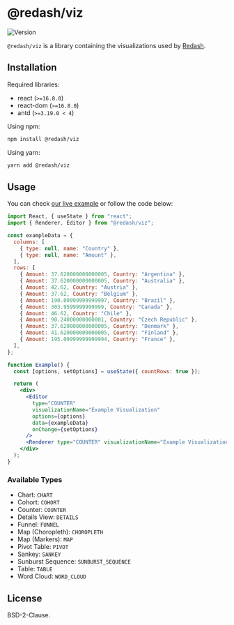# @redash/viz

![Version](https://img.shields.io/npm/v/@redash/viz)

`@redash/viz` is a library containing the visualizations used by [Redash](https://redash.io).

## Installation

Required libraries:

- react (`>=16.8.0`)
- react-dom (`>=16.8.0`)
- antd (`>=3.19.0 < 4`)

Using npm:

```bash
npm install @redash/viz
```

Using yarn:

```bash
yarn add @redash/viz
```

## Usage

You can check [our live example](https://codesandbox.io/s/redashviz-v9odv) or follow the code below:

```jsx
import React, { useState } from "react";
import { Renderer, Editor } from "@redash/viz";

const exampleData = {
  columns: [
    { type: null, name: "Country" },
    { type: null, name: "Amount" },
  ],
  rows: [
    { Amount: 37.620000000000005, Country: "Argentina" },
    { Amount: 37.620000000000005, Country: "Australia" },
    { Amount: 42.62, Country: "Austria" },
    { Amount: 37.62, Country: "Belgium" },
    { Amount: 190.09999999999997, Country: "Brazil" },
    { Amount: 303.9599999999999, Country: "Canada" },
    { Amount: 46.62, Country: "Chile" },
    { Amount: 90.24000000000001, Country: "Czech Republic" },
    { Amount: 37.620000000000005, Country: "Denmark" },
    { Amount: 41.620000000000005, Country: "Finland" },
    { Amount: 195.09999999999994, Country: "France" },
  ],
};

function Example() {
  const [options, setOptions] = useState({ countRows: true });

  return (
    <div>
      <Editor
        type="COUNTER"
        visualizationName="Example Visualization"
        options={options}
        data={exampleData}
        onChange={setOptions}
      />
      <Renderer type="COUNTER" visualizationName="Example Visualization" options={options} data={exampleData} />
    </div>
  );
}
```

### Available Types

- Chart: `CHART`
- Cohort: `COHORT`
- Counter: `COUNTER`
- Details View: `DETAILS`
- Funnel: `FUNNEL`
- Map (Choropleth): `CHOROPLETH`
- Map (Markers): `MAP`
- Pivot Table: `PIVOT`
- Sankey: `SANKEY`
- Sunburst Sequence: `SUNBURST_SEQUENCE`
- Table: `TABLE`
- Word Cloud: `WORD_CLOUD`

## License

BSD-2-Clause.
